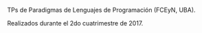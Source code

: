 TPs de Paradigmas de Lenguajes de Programación (FCEyN, UBA).

Realizados durante el 2do cuatrimestre de 2017.
